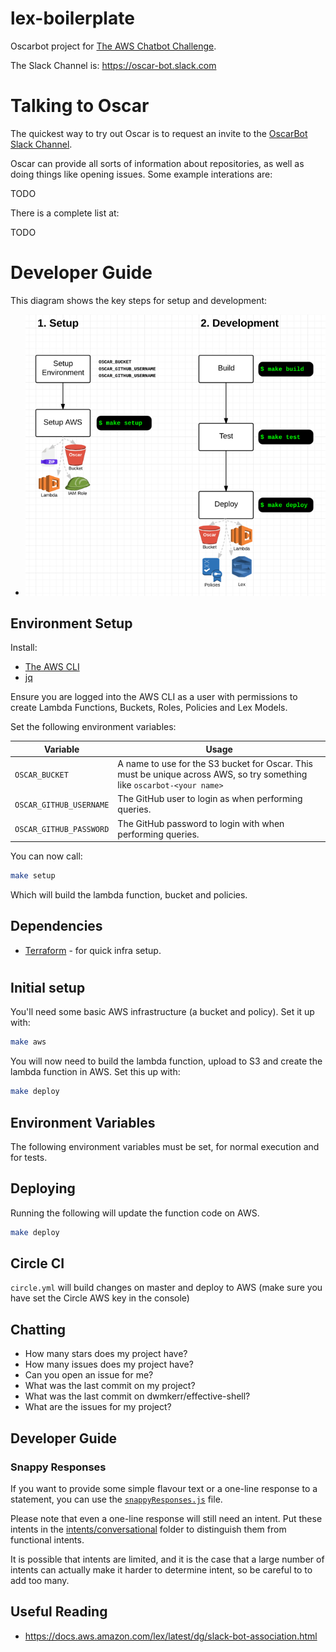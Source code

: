 # lex-boilerplate

Oscarbot project for [The AWS Chatbot Challenge](https://aws.amazon.com/events/chatbot-challenge/).

The Slack Channel is: https://oscar-bot.slack.com

# Talking to Oscar

The quickest way to try out Oscar is to request an invite to the [OscarBot Slack Channel](https://oscar-bot.slack.com).

Oscar can provide all sorts of information about repositories, as well as doing things like opening issues. Some example interations are:

TODO

There is a complete list at:

TODO

# Developer Guide

This diagram shows the key steps for setup and development:

- ![Setup & Development Guide Diagram](./docs/setup-and-develop-commands.png)

## Environment Setup

Install:

- [The AWS CLI](https://aws.amazon.com/cli/)
- [jq](https://stedolan.github.io/jq/download/)

Ensure you are logged into the AWS CLI as a user with permissions to create Lambda Functions, Buckets, Roles, Policies and Lex Models.

Set the following environment variables:

| Variable | Usage |
|----------|-------|
| `OSCAR_BUCKET` | A name to use for the S3 bucket for Oscar. This must be unique across AWS, so try something like `oscarbot-<your name>` |
| `OSCAR_GITHUB_USERNAME` | The GitHub user to login as when performing queries. |
| `OSCAR_GITHUB_PASSWORD` | The GitHub password to login with when performing queries. |

You can now call:

```bash
make setup
```

Which will build the lambda function, bucket and policies.


## Dependencies

- [Terraform](https://www.terraform.io/intro/getting-started/install.html) - for quick infra setup.

# 

## Initial setup

You'll need some basic AWS infrastructure (a bucket and policy). Set it up with:

```bash
make aws
```

You will now need to build the lambda function, upload to S3 and create the lambda function in AWS. Set this up with:

```bash
make deploy
```

## Environment Variables

The following environment variables must be set, for normal execution and for tests.


## Deploying

Running the following will update the function code on AWS.

```bash
make deploy
```

## Circle CI

`circle.yml` will build changes on master and deploy to AWS (make sure you have set the Circle AWS key in the console)

## Chatting

- How many stars does my project have?
- How many issues does my project have?
- Can you open an issue for me?
- What was the last commit on my project?
- What was the last commit on dwmkerr/effective-shell?
- What are the issues for my project?

## Developer Guide

### Snappy Responses

If you want to provide some simple flavour text or a one-line response to a statement, you can use the [`snappyResponses.js`](./functions/oscarbot/snappyResponses.js) file.

Please note that even a one-line response will still need an intent. Put these intents in the [intents/conversational](./intents/conversational) folder to distinguish them from functional intents.

It is possible that intents are limited, and it is the case that a large number of intents can actually make it harder to determine intent, so be careful to to add too many.

## Useful Reading

- https://docs.aws.amazon.com/lex/latest/dg/slack-bot-association.html
